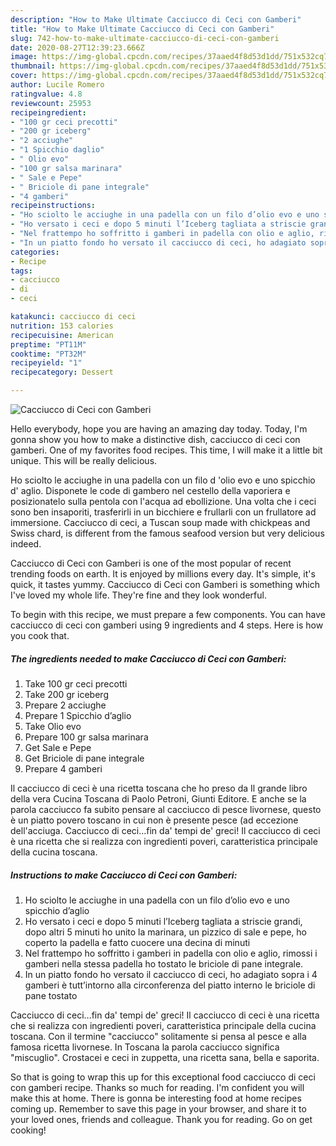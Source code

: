 ```yaml
---
description: "How to Make Ultimate Cacciucco di Ceci con Gamberi"
title: "How to Make Ultimate Cacciucco di Ceci con Gamberi"
slug: 742-how-to-make-ultimate-cacciucco-di-ceci-con-gamberi
date: 2020-08-27T12:39:23.666Z
image: https://img-global.cpcdn.com/recipes/37aaed4f8d53d1dd/751x532cq70/cacciucco-di-ceci-con-gamberi-recipe-main-photo.jpg
thumbnail: https://img-global.cpcdn.com/recipes/37aaed4f8d53d1dd/751x532cq70/cacciucco-di-ceci-con-gamberi-recipe-main-photo.jpg
cover: https://img-global.cpcdn.com/recipes/37aaed4f8d53d1dd/751x532cq70/cacciucco-di-ceci-con-gamberi-recipe-main-photo.jpg
author: Lucile Romero
ratingvalue: 4.8
reviewcount: 25953
recipeingredient:
- "100 gr ceci precotti"
- "200 gr iceberg"
- "2 acciughe"
- "1 Spicchio daglio"
- " Olio evo"
- "100 gr salsa marinara"
- " Sale e Pepe"
- " Briciole di pane integrale"
- "4 gamberi"
recipeinstructions:
- "Ho sciolto le acciughe in una padella con un filo d’olio evo e uno spicchio d’aglio"
- "Ho versato i ceci e dopo 5 minuti l’Iceberg tagliata a striscie grandi, dopo altri 5 minuti ho unito la marinara, un pizzico di sale e pepe, ho coperto la padella e fatto cuocere una decina di minuti"
- "Nel frattempo ho soffritto i gamberi in padella con olio e aglio, rimossi i gamberi nella stessa padella ho tostato le briciole di pane integrale."
- "In un piatto fondo ho versato il cacciucco di ceci, ho adagiato sopra i 4 gamberi è tutt’intorno alla circonferenza del piatto interno le briciole di pane tostato"
categories:
- Recipe
tags:
- cacciucco
- di
- ceci

katakunci: cacciucco di ceci 
nutrition: 153 calories
recipecuisine: American
preptime: "PT11M"
cooktime: "PT32M"
recipeyield: "1"
recipecategory: Dessert

---
```



![Cacciucco di Ceci con Gamberi](https://img-global.cpcdn.com/recipes/37aaed4f8d53d1dd/751x532cq70/cacciucco-di-ceci-con-gamberi-recipe-main-photo.jpg)

Hello everybody, hope you are having an amazing day today. Today, I'm gonna show you how to make a distinctive dish, cacciucco di ceci con gamberi. One of my favorites food recipes. This time, I will make it a little bit unique. This will be really delicious.

Ho sciolto le acciughe in una padella con un filo d &#39;olio evo e uno spicchio d&#39; aglio. Disponete le code di gambero nel cestello della vaporiera e posizionatelo sulla pentola con l&#39;acqua ad ebollizione. Una volta che i ceci sono ben insaporiti, trasferirli in un bicchiere e frullarli con un frullatore ad immersione. Cacciucco di ceci, a Tuscan soup made with chickpeas and Swiss chard, is different from the famous seafood version but very delicious indeed.

Cacciucco di Ceci con Gamberi is one of the most popular of recent trending foods on earth. It is enjoyed by millions every day. It's simple, it's quick, it tastes yummy. Cacciucco di Ceci con Gamberi is something which I've loved my whole life. They're fine and they look wonderful.


To begin with this recipe, we must prepare a few components. You can have cacciucco di ceci con gamberi using 9 ingredients and 4 steps. Here is how you cook that.

<!--inarticleads1-->

##### The ingredients needed to make Cacciucco di Ceci con Gamberi:

1. Take 100 gr ceci precotti
1. Take 200 gr iceberg
1. Prepare 2 acciughe
1. Prepare 1 Spicchio d’aglio
1. Take  Olio evo
1. Prepare 100 gr salsa marinara
1. Get  Sale e Pepe
1. Get  Briciole di pane integrale
1. Prepare 4 gamberi


Il cacciucco di ceci è una ricetta toscana che ho preso da Il grande libro della vera Cucina Toscana di Paolo Petroni, Giunti Editore. E anche se la parola cacciucco fa subito pensare al cacciucco di pesce livornese, questo è un piatto povero toscano in cui non è presente pesce (ad eccezione dell&#39;acciuga. Cacciucco di ceci…fin da&#39; tempi de&#39; greci! Il cacciucco di ceci è una ricetta che si realizza con ingredienti poveri, caratteristica principale della cucina toscana. 

<!--inarticleads2-->

##### Instructions to make Cacciucco di Ceci con Gamberi:

1. Ho sciolto le acciughe in una padella con un filo d’olio evo e uno spicchio d’aglio
1. Ho versato i ceci e dopo 5 minuti l’Iceberg tagliata a striscie grandi, dopo altri 5 minuti ho unito la marinara, un pizzico di sale e pepe, ho coperto la padella e fatto cuocere una decina di minuti
1. Nel frattempo ho soffritto i gamberi in padella con olio e aglio, rimossi i gamberi nella stessa padella ho tostato le briciole di pane integrale.
1. In un piatto fondo ho versato il cacciucco di ceci, ho adagiato sopra i 4 gamberi è tutt’intorno alla circonferenza del piatto interno le briciole di pane tostato


Cacciucco di ceci…fin da&#39; tempi de&#39; greci! Il cacciucco di ceci è una ricetta che si realizza con ingredienti poveri, caratteristica principale della cucina toscana. Con il termine &#34;cacciucco&#34; solitamente si pensa al pesce e alla famosa ricetta livornese. In Toscana la parola cacciucco significa &#34;miscuglio&#34;. Crostacei e ceci in zuppetta, una ricetta sana, bella e saporita. 

So that is going to wrap this up for this exceptional food cacciucco di ceci con gamberi recipe. Thanks so much for reading. I'm confident you will make this at home. There is gonna be interesting food at home recipes coming up. Remember to save this page in your browser, and share it to your loved ones, friends and colleague. Thank you for reading. Go on get cooking!
